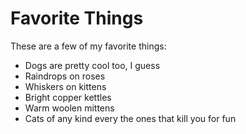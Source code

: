 # Favorite Things

These are a few of my favorite things:

- Dogs are pretty cool too, I guess
- Raindrops on roses
- Whiskers on kittens
- Bright copper kettles
- Warm woolen mittens
- Cats of any kind every the ones that kill you for fun
